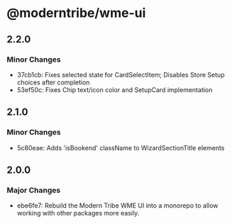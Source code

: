 # @moderntribe/wme-ui

## 2.2.0

### Minor Changes

- 37cb1cb: Fixes selected state for CardSelectItem; Disables Store Setup choices after completion
- 53ef50c: Fixes Chip text/icon color and SetupCard implementation

## 2.1.0

### Minor Changes

- 5c80eae: Adds 'isBookend' className to WizardSectionTitle elements

## 2.0.0

### Major Changes

- ebe6fe7: Rebuild the Modern Tribe WME UI into a monorepo to allow working with other packages more easily.
